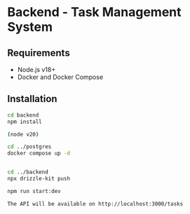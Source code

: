 # Backend - Task Management System

## Requirements

- Node.js v18+
- Docker and Docker Compose

## Installation

```bash
cd backend
npm install

(node v20)

cd ../postgres
docker compose up -d


cd ../backend
npx drizzle-kit push

npm run start:dev

The API will be available on http://localhost:3000/tasks
